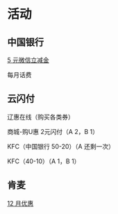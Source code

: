 # 活动

## 中国银行

[5 元微信立减金](https://static-wiki.inxiny.cn/%E7%94%9F%E6%B4%BB/%E6%B4%BB%E5%8A%A8/5yuan.png)

每月话费

## 云闪付

辽惠在线（购买各类券）

商城-购U惠 2元闪付（A 2，B 1）

KFC（中国银行 50-20）（A 还剩一次）

KFC（40-10）（A 1，B 1）

## 肯麦

[12 月优惠](https://wx4.sinaimg.cn/bmiddle/006M4A4Agy1gwzgkkh7nxj30ju0m8wic.jpg)

